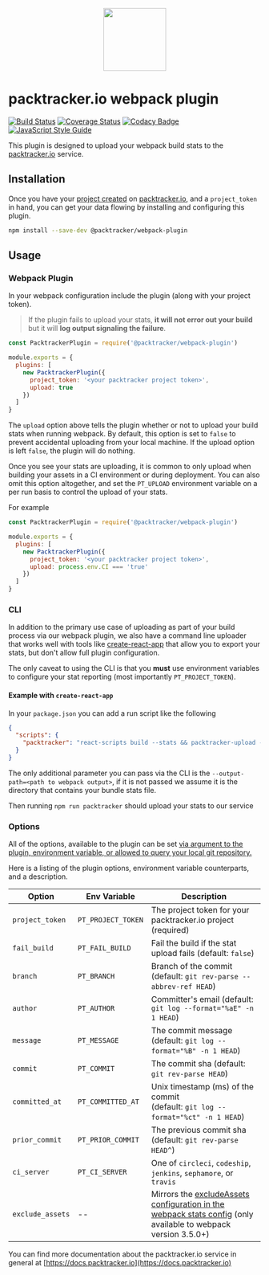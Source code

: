<p align="center">
  <img width="125" height="125" src="https://user-images.githubusercontent.com/401520/46344408-a24f2780-c606-11e8-991b-579047b2cf95.png">
</p>

# packtracker.io webpack plugin

[![Build Status](https://travis-ci.org/packtracker/webpack-plugin.svg?branch=master)](https://travis-ci.org/packtracker/webpack-plugin)
[![Coverage Status](https://coveralls.io/repos/github/packtracker/webpack-plugin/badge.svg?branch=master)](https://coveralls.io/github/packtracker/webpack-plugin?branch=master)
[![Codacy Badge](https://api.codacy.com/project/badge/Grade/c186c2e767ae4d96a6e900bad30992f8)](https://app.codacy.com/app/jondavidjohn/webpack-plugin)
[![JavaScript Style Guide](https://img.shields.io/badge/code_style-standard-brightgreen.svg)](https://standardjs.com)

This plugin is designed to upload your webpack build stats to the [packtracker.io](https://packtracker.io) service.

## Installation

Once you have your [project created](https://docs.packtracker.io/creating-your-first-project) on [packtracker.io](https://app.packtracker.io), and a `project_token` in hand, you can get your data flowing by installing and configuring this plugin.

```sh
npm install --save-dev @packtracker/webpack-plugin

```

## Usage


### Webpack Plugin

In your webpack configuration include the plugin (along with your project token).

> If the plugin fails to upload your stats, **it will not error out your build** but it will **log output signaling the failure**.

```js
const PacktrackerPlugin = require('@packtracker/webpack-plugin')

module.exports = {
  plugins: [
    new PacktrackerPlugin({
      project_token: '<your packtracker project token>',
      upload: true
    })
  ]
}
```

The `upload` option above tells the plugin whether or not to upload your build stats when running webpack. By default, this option is set to `false` to prevent accidental uploading from your local machine. If the upload option is left `false`, the plugin will do nothing.

 Once you see your stats are uploading, it is common to only upload when building your assets in a CI environment or during deployment. You can also omit this option altogether, and set the `PT_UPLOAD` environment variable on a per run basis to control the upload of your stats.

For example

```js
const PacktrackerPlugin = require('@packtracker/webpack-plugin')

module.exports = {
  plugins: [
    new PacktrackerPlugin({
      project_token: '<your packtracker project token>',
      upload: process.env.CI === 'true'
    })
  ]
}
```


### CLI

In addition to the primary use case of uploading as part of your build process via our webpack plugin, we also have a command line uploader that works well with tools like [create-react-app](https://facebook.github.io/create-react-app/) that allow you to export your stats, but don't allow full plugin configuration.

The only caveat to using the CLI is that you **must** use environment variables to configure your stat reporting (most importantly `PT_PROJECT_TOKEN`).

#### Example with `create-react-app`

In your `package.json` you can add a run script like the following

```json
{
  "scripts": {
    "packtracker": "react-scripts build --stats && packtracker-upload --stats=build/bundle-stats.json"
  }
}
```

The only additional parameter you can pass via the CLI is the `--output-path=<path to webpack output>`, if it is not passed we assume it is the directory that contains your bundle stats file.

Then running `npm run packtracker` should upload your stats to our service


### Options

All of the options, available to the plugin can be set [via argument to the plugin, environment variable, or allowed to query your local git repository.](https://github.com/packtracker/webpack-plugin/blob/master/config.js)

Here is a listing of the plugin options, environment variable counterparts, and a description.

| Option          | Env Variable       | Description
|---------------- |--------------------|------------
|`project_token`  | `PT_PROJECT_TOKEN` | The project token for your packtracker.io project (required)
|`fail_build`     | `PT_FAIL_BUILD`    | Fail the build if the stat upload fails (default: `false`)
|`branch`         | `PT_BRANCH`        | Branch of the commit <br> (default: `git rev-parse --abbrev-ref HEAD`)
|`author`         | `PT_AUTHOR`        | Committer's email (default: `git log --format="%aE" -n 1 HEAD`)
|`message`        | `PT_MESSAGE`       | The commit message (default: `git log --format="%B" -n 1 HEAD`)
|`commit`         | `PT_COMMIT`        | The commit sha (default: `git rev-parse HEAD`)
|`committed_at`   | `PT_COMMITTED_AT`  | Unix timestamp (ms) of the commit <br> (default: `git log --format="%ct" -n 1 HEAD`)
|`prior_commit`   | `PT_PRIOR_COMMIT`  | The previous commit sha (default: `git rev-parse HEAD^`)
|`ci_server`      | `PT_CI_SERVER`     | One of `circleci`, `codeship`, `jenkins`, `sephamore`, or `travis`
|`exclude_assets` | --                 | Mirrors the [excludeAssets configuration in the webpack stats config](https://webpack.js.org/configuration/stats/#stats) (only available to webpack version 3.5.0+)

You can find more documentation about the packtracker.io service in general at [https://docs.packtracker.io](https://docs.packtracker.io)
